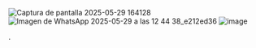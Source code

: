 ![Captura de pantalla 2025-05-29 164128](https://github.com/user-attachments/assets/3a8fc8e7-ca6b-43aa-bfe6-937f7fa55bd3)
![Imagen de WhatsApp 2025-05-29 a las 12 44 38_e212ed36](https://github.com/user-attachments/assets/b846dcb9-93a4-4488-9d78-4b8203f64e67)
![image](https://github.com/user-attachments/assets/f5d73fc2-9cb4-48b4-8b86-3df7b2e3c15b)


.
